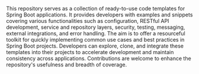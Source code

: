This repository serves as a collection of ready-to-use code templates for Spring Boot applications. It provides developers with examples and snippets covering various functionalities such as configuration, RESTful API development, service and repository layers, security, testing, messaging, external integrations, and error handling. The aim is to offer a resourceful toolkit for quickly implementing common use cases and best practices in Spring Boot projects. Developers can explore, clone, and integrate these templates into their projects to accelerate development and maintain consistency across applications. Contributions are welcome to enhance the repository's usefulness and breadth of coverage.
